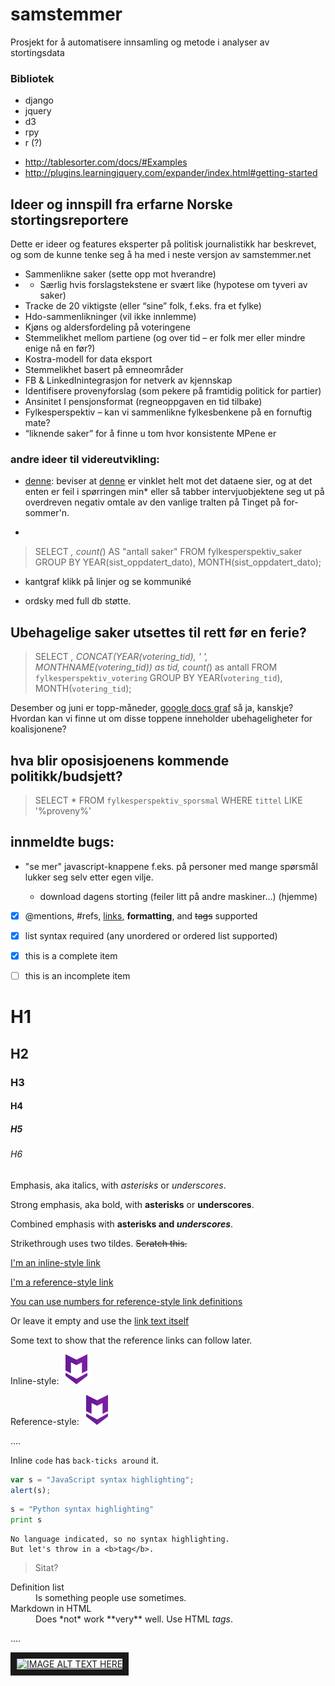 samstemmer
==========

Prosjekt for å automatisere innsamling og metode i analyser av stortingsdata

### Bibliotek
- django
- jquery
- d3
- rpy
- r (?)
* http://tablesorter.com/docs/#Examples
* http://plugins.learningjquery.com/expander/index.html#getting-started

## Ideer og innspill fra erfarne Norske stortingsreportere
Dette er ideer og features eksperter på politisk journalistikk har beskrevet, og som de kunne tenke seg å ha med i neste versjon av samstemmer.net

- Sammenlikne saker (sette opp mot hverandre)
- - Særlig hvis forslagstekstene er svært like (hypotese om tyveri av saker)
- Tracke de 20 viktigste (eller “sine” folk, f.eks. fra et fylke)
- Hdo-sammenlikninger (vil ikke innlemme)
- Kjøns og aldersfordeling på voteringene
- Stemmelikhet mellom partiene (og over tid – er folk mer eller mindre enige nå en før?)
- Kostra-modell for data eksport
- Stemmelikhet basert på emneområder
- FB & LinkedInintegrasjon for netverk av kjennskap
- Identifisere provenyforslag (som pekere på framtidig politick for partier)
- Ansinitet I pensjonsformat (regneoppgaven en tid tilbake)
- Fylkesperspektiv – kan vi sammenlikne fylkesbenkene på en fornuftig mate?
- “liknende saker” for å finne u tom hvor konsistente MPene er




### andre ideer til videreutvikling:


- [denne](https://docs.google.com/spreadsheet/ccc?key=0AgAXDJuvjySMdDlVOWJIclRRTkhPTmxIRjVRU01jMEE):  beviser at [denne](http://www.nrk.no/valg2013/_-regjeringen-tommer-skuffene-1.11038459) er vinklet helt mot det dataene sier, og at det enten er feil i spørringen min* eller så tabber intervjuobjektene seg ut på overdreven negativ omtale av den vanlige tralten på Tinget på for-sommer'n.

* 
> SELECT *, count(*) AS "antall saker" FROM fylkesperspektiv_saker GROUP BY YEAR(sist_oppdatert_dato), MONTH(sist_oppdatert_dato);




- kantgraf
    klikk på linjer og se kommuniké
 
 - ordsky med full db støtte.


## Ubehagelige saker utsettes til rett før en ferie?
> SELECT *, CONCAT(YEAR(votering_tid), ' ', MONTHNAME(votering_tid)) as tid, count(*) as antall FROM `fylkesperspektiv_votering` GROUP BY YEAR(`votering_tid`), MONTH(`votering_tid`);

Desember og juni er topp-måneder, [google docs graf](https://docs.google.com/spreadsheet/ccc?key=0AgAXDJuvjySMdDlVOWJIclRRTkhPTmxIRjVRU01jMEE&usp=sharing) så ja, kanskje? Hvordan kan vi finne ut om disse toppene inneholder ubehageligheter for koalisjonene?


## hva blir oposisjoenens kommende politikk/budsjett?
> SELECT * FROM `fylkesperspektiv_sporsmal` WHERE `tittel` LIKE '%proveny%'







## innmeldte bugs:
- "se mer" javascript-knappene f.eks. på personer med mange spørsmål lukker seg selv etter egen vilje. 

  - download dagens storting (feiler litt på andre maskiner...) (hjemme)

- [x] @mentions, #refs, [links](), **formatting**, and <del>tags</del> supported
- [x] list syntax required (any unordered or ordered list supported)
- [x] this is a complete item
- [ ] this is an incomplete item



# H1
## H2
### H3
#### H4
##### H5
###### H6





Emphasis, aka italics, with *asterisks* or _underscores_.

Strong emphasis, aka bold, with **asterisks** or __underscores__.

Combined emphasis with **asterisks and _underscores_**.

Strikethrough uses two tildes. ~~Scratch this.~~

[I'm an inline-style link](https://www.google.com)

[I'm a reference-style link][Arbitrary case-insensitive reference text]

[You can use numbers for reference-style link definitions][1]

Or leave it empty and use the [link text itself][]

Some text to show that the reference links can follow later.

[arbitrary case-insensitive reference text]: https://www.mozilla.org
[1]: http://slashdot.org
[link text itself]: http://www.reddit.com


Inline-style: 
![alt text](https://github.com/adam-p/markdown-here/raw/master/src/common/images/icon48.png "Logo Title Text 1")

Reference-style: 
![alt text][logo]

[logo]: https://github.com/adam-p/markdown-here/raw/master/src/common/images/icon48.png "Logo Title Text 2"

....

Inline `code` has `back-ticks around` it.


 ```javascript
 var s = "JavaScript syntax highlighting";
 alert(s);
 ```
 
 ```python
 s = "Python syntax highlighting"
 print s
 ```
 
 ```
 No language indicated, so no syntax highlighting. 
 But let's throw in a <b>tag</b>.
 ```

 > Sitat?

<dl>
  <dt>Definition list</dt>
  <dd>Is something people use sometimes.</dd>

  <dt>Markdown in HTML</dt>
  <dd>Does *not* work **very** well. Use HTML <em>tags</em>.</dd>
</dl>

....

<a href="http://www.youtube.com/watch?feature=player_embedded&v=YOUTUBE_VIDEO_ID_HERE
" target="_blank"><img src="http://img.youtube.com/vi/YOUTUBE_VIDEO_ID_HERE/0.jpg" 
alt="IMAGE ALT TEXT HERE" width="240" height="180" border="10" /></a>